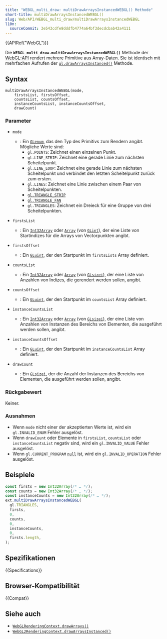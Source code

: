 ```yaml
---
title: "WEBGL_multi_draw: multiDrawArraysInstancedWEBGL() Methode"
short-title: multiDrawArraysInstancedWEBGL()
slug: Web/API/WEBGL_multi_draw/multiDrawArraysInstancedWEBGL
l10n:
  sourceCommit: 3e543cdfe8dddfb4774a64bf3decdcbab42a4111
---
```


{{APIRef("WebGL")}}

Die **`WEBGL_multi_draw.multiDrawArraysInstancedWEBGL()`** Methode der [WebGL-API](/de/docs/Web/API/WebGL_API) rendert mehrere Primitive aus Array-Daten. Sie ist identisch mit mehrfachen Aufrufen der [`gl.drawArraysInstanced()`](/de/docs/Web/API/WebGL2RenderingContext/drawArraysInstanced) Methode.

## Syntax

```js-nolint
multiDrawArraysInstancedWEBGL(mode,
    firstsList, firstsOffset,
    countsList, countsOffset,
    instanceCountsList, instanceCountsOffset,
    drawCount)
```

### Parameter

- `mode`

  - : Ein [`GLenum`](/de/docs/Web/API/WebGL_API/Types), das den Typ des Primitivs zum Rendern angibt. Mögliche Werte sind:
    - `gl.POINTS`: Zeichnet einen einzelnen Punkt.
    - `gl.LINE_STRIP`: Zeichnet eine gerade Linie zum nächsten Scheitelpunkt.
    - `gl.LINE_LOOP`: Zeichnet eine gerade Linie zum nächsten Scheitelpunkt und verbindet den letzten Scheitelpunkt zurück zum ersten.
    - `gl.LINES`: Zeichnet eine Linie zwischen einem Paar von Scheitelpunkten.
    - [`gl.TRIANGLE_STRIP`](https://en.wikipedia.org/wiki/Triangle_strip)
    - [`gl.TRIANGLE_FAN`](https://en.wikipedia.org/wiki/Triangle_fan)
    - `gl.TRIANGLES`: Zeichnet ein Dreieck für eine Gruppe von drei Scheitelpunkten.

- `firstsList`
  - : Ein [`Int32Array`](/de/docs/Web/JavaScript/Reference/Global_Objects/Int32Array) oder [`Array`](/de/docs/Web/JavaScript/Reference/Global_Objects/Array) (von [`GLint`](/de/docs/Web/API/WebGL_API/Types)), der eine Liste von Startindizes für die Arrays von Vectorpunkten angibt.
- `firstsOffset`
  - : Ein [`GLuint`](/de/docs/Web/API/WebGL_API/Types), der den Startpunkt im `firstsLists` Array definiert.
- `countsList`
  - : Ein [`Int32Array`](/de/docs/Web/JavaScript/Reference/Global_Objects/Int32Array) oder [`Array`](/de/docs/Web/JavaScript/Reference/Global_Objects/Array) (von [`GLsizei`](/de/docs/Web/API/WebGL_API/Types)), der eine Liste von Anzahlen von Indizes, die gerendert werden sollen, angibt.
- `countsOffset`
  - : Ein [`GLuint`](/de/docs/Web/API/WebGL_API/Types), der den Startpunkt im `countsList` Array definiert.
- `instanceCountsList`
  - : Ein [`Int32Array`](/de/docs/Web/JavaScript/Reference/Global_Objects/Int32Array) oder [`Array`](/de/docs/Web/JavaScript/Reference/Global_Objects/Array) (von [`GLsizei`](/de/docs/Web/API/WebGL_API/Types)), der eine Liste von Anzahlen von Instanzen des Bereichs von Elementen, die ausgeführt werden sollen, angibt.
- `instanceCountsOffset`
  - : Ein [`GLuint`](/de/docs/Web/API/WebGL_API/Types), der den Startpunkt im `instanceCountsList` Array definiert.
- `drawCount`
  - : Ein [`GLsizei`](/de/docs/Web/API/WebGL_API/Types), der die Anzahl der Instanzen des Bereichs von Elementen, die ausgeführt werden sollen, angibt.

### Rückgabewert

Keiner.

### Ausnahmen

- Wenn `mode` nicht einer der akzeptierten Werte ist, wird ein `gl.INVALID_ENUM` Fehler ausgelöst.
- Wenn `drawCount` oder Elemente in `firstsList`, `countsList` oder `instanceCountsList` negativ sind, wird ein `gl.INVALID_VALUE` Fehler ausgelöst.
- Wenn `gl.CURRENT_PROGRAM` [`null`](/de/docs/Web/JavaScript/Reference/Operators/null) ist, wird ein `gl.INVALID_OPERATION` Fehler ausgelöst.

## Beispiele

```js
const firsts = new Int32Array(/* … */);
const counts = new Int32Array(/* … */);
const instanceCounts = new Int32Array(/* … */);
ext.multiDrawArraysInstancedWEBGL(
  gl.TRIANGLES,
  firsts,
  0,
  counts,
  0,
  instanceCounts,
  0,
  firsts.length,
);
```

## Spezifikationen

{{Specifications}}

## Browser-Kompatibilität

{{Compat}}

## Siehe auch

- [`WebGLRenderingContext.drawArrays()`](/de/docs/Web/API/WebGLRenderingContext/drawArrays)
- [`WebGL2RenderingContext.drawArraysInstanced()`](/de/docs/Web/API/WebGL2RenderingContext/drawArraysInstanced)

